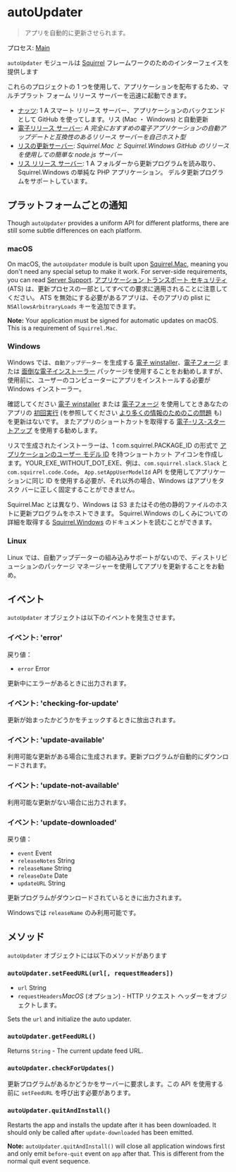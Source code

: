 # autoUpdater

> アプリを自動的に更新させられます。

プロセス: [Main](../glossary.md#main-process)

`autoUpdater` モジュールは [Squirrel](https://github.com/Squirrel) フレームワークのためのインターフェイスを提供します

これらのプロジェクトの 1 つを使用して、アプリケーションを配布するため、マルチプラット フォーム リリース サーバーを迅速に起動できます。

* [ナッツ](https://github.com/GitbookIO/nuts): 1 A スマート リリース サーバー、アプリケーションのバックエンドとして GitHub を使ってします。リス (Mac ・ Windows) と自動更新</em>
* [電子リリース サーバー](https://github.com/ArekSredzki/electron-release-server): *A 完全におすすめの電子アプリケーションの自動アップデートと互換性のあるリリース サーバーを自己ホスト型*
* [リスの更新サーバー](https://github.com/Aluxian/squirrel-updates-server): *Squirrel.Mac と Squirrel.Windows GitHub のリリースを使用しての簡単な node.js サーバー*
* [リス リリース サーバー](https://github.com/Arcath/squirrel-release-server): 1 A フォルダーから更新プログラムを読み取り、Squirrel.Windows の単純な PHP アプリケーション。 デルタ更新プログラムをサポートしています</em>。

## プラットフォームごとの通知

Though `autoUpdater` provides a uniform API for different platforms, there are still some subtle differences on each platform.

### macOS

On macOS, the `autoUpdater` module is built upon [Squirrel.Mac](https://github.com/Squirrel/Squirrel.Mac), meaning you don't need any special setup to make it work. For server-side requirements, you can read [Server Support](https://github.com/Squirrel/Squirrel.Mac#server-support). [アプリケーション トランスポート セキュリティ](https://developer.apple.com/library/content/documentation/General/Reference/InfoPlistKeyReference/Articles/CocoaKeys.html#//apple_ref/doc/uid/TP40009251-SW35) (ATS) は、更新プロセスの一部としてすべての要求に適用されることに注意してください。 ATS を無効にする必要があるアプリは、そのアプリの plist に `NSAllowsArbitraryLoads` キーを追加できます。

**Note:** Your application must be signed for automatic updates on macOS. This is a requirement of `Squirrel.Mac`.

### Windows

Windows では、`自動アップデーター` を生成する [電子 winstaller](https://github.com/electron/windows-installer)、[電子フォージ](https://github.com/electron-userland/electron-forge) または [面倒な電子インストーラー](https://github.com/electron/grunt-electron-installer) パッケージを使用することをお勧めしますが、使用前に、ユーザーのコンピューターにアプリをインストールする必要がWindows インストーラー。

確認してください [電子 winstaller](https://github.com/electron/windows-installer) または [電子フォージ](https://github.com/electron-userland/electron-forge) を使用してときあなたのアプリの [初回実行](https://github.com/electron/windows-installer#handling-squirrel-events) (を参照してください [より多くの情報のためのこの問題](https://github.com/electron/electron/issues/7155) も) を更新はないです。 またアプリのショートカットを取得する [電子-リス-スタートアップ](https://github.com/mongodb-js/electron-squirrel-startup) を使用する勧めします。

リスで生成されたインストーラーは、1 com.squirrel.PACKAGE_ID の形式で [アプリケーションのユーザー モデル ID](https://msdn.microsoft.com/en-us/library/windows/desktop/dd378459(v=vs.85).aspx) を持つショートカット アイコンを作成します。YOUR_EXE_WITHOUT_DOT_EXE</code>、例は、`com.squirrel.slack.Slack` と `com.squirrel.code.Code`。 `App.setAppUserModelId` API を使用してアプリケーションに同じ ID を使用する必要が、それ以外の場合、Windows はアプリをタスク バーに正しく固定することができません。

Squirrel.Mac とは異なり、Windows は S3 またはその他の静的ファイルのホストに更新プログラムをホストできます。 Squirrel.Windows のしくみについての詳細を取得する [Squirrel.Windows](https://github.com/Squirrel/Squirrel.Windows) のドキュメントを読むことができます。

### Linux

Linux では、自動アップデーターの組み込みサポートがないので、ディストリビューションのパッケージ マネージャーを使用してアプリを更新することをお勧め。

## イベント

`autoUpdater` オブジェクトは以下のイベントを発生させます。

### イベント: 'error'

戻り値：

* `error` Error

更新中にエラーがあるときに出力されます。

### イベント: 'checking-for-update'

更新が始まったかどうかをチェックするときに放出されます。

### イベント: 'update-available'

利用可能な更新がある場合に生成されます。更新プログラムが自動的にダウンロードされます。

### イベント: 'update-not-available'

利用可能な更新がない場合に出力されます。

### イベント: 'update-downloaded'

戻り値：

* `event` Event
* `releaseNotes` String
* `releaseName` String
* `releaseDate` Date
* `updateURL` String

更新プログラムがダウンロードされているときに出力されます。

Windowsでは `releaseName` のみ利用可能です。

## メソッド

`autoUpdater` オブジェクトには以下のメソッドがあります

### `autoUpdater.setFeedURL(url[, requestHeaders])`

* `url` String
* `requestHeaders`*MacOS* (オプション) - HTTP リクエスト ヘッダーをオブジェクトします。

Sets the `url` and initialize the auto updater.

### `autoUpdater.getFeedURL()`

Returns `String` - The current update feed URL.

### `autoUpdater.checkForUpdates()`

更新プログラムがあるかどうかをサーバーに要求します。この API を使用する前に `setFeedURL` を呼び出す必要があります。

### `autoUpdater.quitAndInstall()`

Restarts the app and installs the update after it has been downloaded. It should only be called after `update-downloaded` has been emitted.

**Note:** `autoUpdater.quitAndInstall()` will close all application windows first and only emit `before-quit` event on `app` after that. This is different from the normal quit event sequence.
